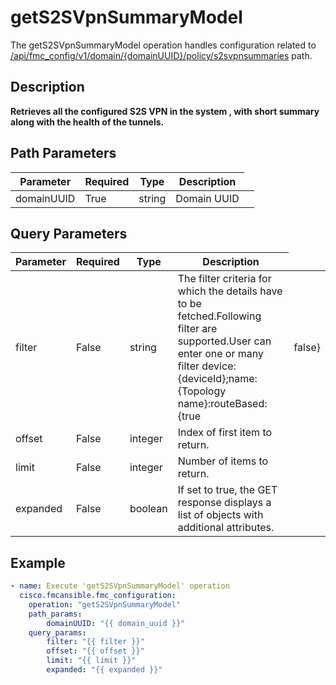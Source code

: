 # getS2SVpnSummaryModel

The getS2SVpnSummaryModel operation handles configuration related to [/api/fmc_config/v1/domain/{domainUUID}/policy/s2svpnsummaries](/paths//api/fmc_config/v1/domain/{domain_uuid}/policy/s2svpnsummaries.md) path.&nbsp;
## Description
**Retrieves all the configured S2S VPN in the system , with short summary along with the health of the tunnels.**

## Path Parameters
| Parameter | Required | Type | Description |
| --------- | -------- | ---- | ----------- |
| domainUUID | True | string <td colspan=3> Domain UUID |

## Query Parameters
| Parameter | Required | Type | Description |
| --------- | -------- | ---- | ----------- |
| filter | False | string <td colspan=3> The filter criteria for which the details have to be fetched.Following filter are supported.User can enter one or many filter device:{deviceId};name:{Topology name}:routeBased:{true|false} |
| offset | False | integer <td colspan=3> Index of first item to return. |
| limit | False | integer <td colspan=3> Number of items to return. |
| expanded | False | boolean <td colspan=3> If set to true, the GET response displays a list of objects with additional attributes. |

## Example
```yaml
- name: Execute 'getS2SVpnSummaryModel' operation
  cisco.fmcansible.fmc_configuration:
    operation: "getS2SVpnSummaryModel"
    path_params:
        domainUUID: "{{ domain_uuid }}"
    query_params:
        filter: "{{ filter }}"
        offset: "{{ offset }}"
        limit: "{{ limit }}"
        expanded: "{{ expanded }}"

```